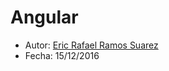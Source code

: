 # Angular

* Autor: [Eric Rafael Ramos Suarez](https://github.com/alu0100786330)
* Fecha: 15/12/2016
